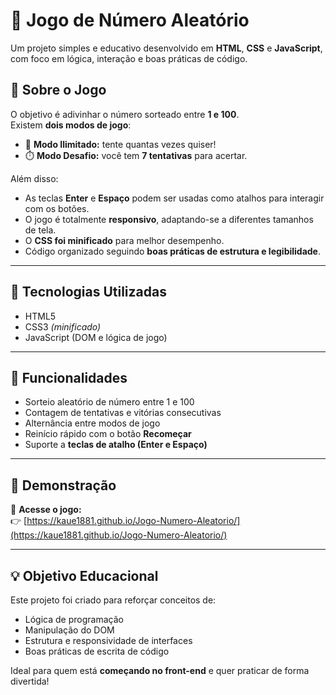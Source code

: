 # 🎲 Jogo de Número Aleatório

Um projeto simples e educativo desenvolvido em **HTML**, **CSS** e **JavaScript**, com foco em lógica, interação e boas práticas de código.

## 🧠 Sobre o Jogo

O objetivo é adivinhar o número sorteado entre **1 e 100**.  
Existem **dois modos de jogo**:

- 🎯 **Modo Ilimitado:** tente quantas vezes quiser!  
- ⏱️ **Modo Desafio:** você tem **7 tentativas** para acertar.

Além disso:
- As teclas **Enter** e **Espaço** podem ser usadas como atalhos para interagir com os botões.
- O jogo é totalmente **responsivo**, adaptando-se a diferentes tamanhos de tela.
- O **CSS foi minificado** para melhor desempenho.
- Código organizado seguindo **boas práticas de estrutura e legibilidade**.

---

## 🚀 Tecnologias Utilizadas

- HTML5  
- CSS3 *(minificado)*  
- JavaScript (DOM e lógica de jogo)  

---

## 🧩 Funcionalidades

- Sorteio aleatório de número entre 1 e 100  
- Contagem de tentativas e vitórias consecutivas  
- Alternância entre modos de jogo  
- Reinício rápido com o botão **Recomeçar**  
- Suporte a **teclas de atalho (Enter e Espaço)**  

---

## 📱 Demonstração

🔗 **Acesse o jogo:**  
👉 [https://kaue1881.github.io/Jogo-Numero-Aleatorio/](https://kaue1881.github.io/Jogo-Numero-Aleatorio/)

---

## 💡 Objetivo Educacional

Este projeto foi criado para reforçar conceitos de:
- Lógica de programação  
- Manipulação do DOM  
- Estrutura e responsividade de interfaces  
- Boas práticas de escrita de código  

Ideal para quem está **começando no front-end** e quer praticar de forma divertida!
